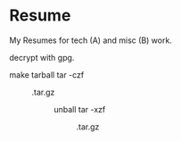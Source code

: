 # Resume
My Resumes for tech (A) and misc (B) work.

decrypt with gpg.

make tarball tar -czf <dir>.tar.gz <dir>

unball tar -xzf <dir>.tar.gz
